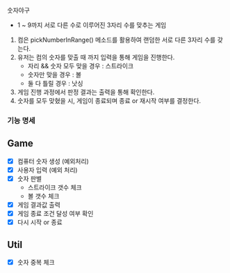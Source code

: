 숫자야구

- 1 ~ 9까지 서로 다른 수로 이루어진 3자리 수를 맞추는 게임

1. 컴은 pickNumberInRange() 메소드를 활용하여 랜덤한 서로 다른 3자리 수를 갖는다.
2. 유저는 컴의 숫자를 맞출 때 까지 입력을 통해 게임을 진행한다.
    * 자리 && 숫자 모두 맞을 경우 : 스트라이크
    * 숫자만 맞을 경우 : 볼
    * 둘 다 틀릴 경우 : 낫싱
3. 게임 진행 과정에서 판정 결과는 출력을 통해 확인한다.
4. 숫자를 모두 맞혔을 시, 게임이 종료되며 종료 or 재시작 여부를 결정한다.

### 기능 명세

## Game

- [X] 컴퓨터 숫자 생성 (예외처리)
- [X] 사용자 입력 (예외 처리)
- [X] 숫자 판별
    * 스트라이크 갯수 체크
    * 볼 갯수 체크
- [X] 게임 결과값 출력
- [X] 게임 종료 조건 달성 여부 확인
- [X] 다시 시작 or 종료

## Util

- [X] 숫자 중복 체크
